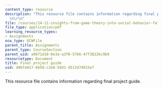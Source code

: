```yaml
---
content_type: resource
description: "This resource file contains information regarding final project guide.\r\
  \n\r\n"
file: /courses/14-11-insights-from-game-theory-into-social-behavior-fall-2013/d06fe0176b58c2e059d1d513d74915ef_MIT14_11F13_Fina_Pro_Guide.pdf
file_type: application/pdf
learning_resource_types:
- Assignments
ocw_type: OCWFile
parent_title: Assignments
parent_type: CourseSection
parent_uid: a9671d18-0e3a-a3f0-5766-47f38226c9b9
resourcetype: Document
title: Final project guide
uid: d06fe017-6b58-c2e0-59d1-d513d74915ef
---
```

This resource file contains information regarding final project guide.



